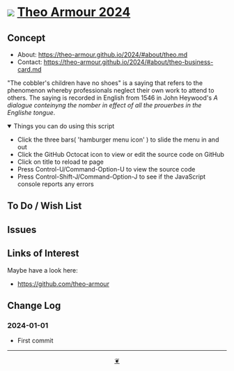 # [![](https://pushme-pullyou.github.io/assets/svg/octicon.svg )](https://github.com/theo-armour/2024/ "Source code on GitHub" ) [Theo Armour 2024]( https://theo-armor.github.io/2024/ "Home page" )

<!-- @@@
<div class=iframe-resize ><iframe src=https://theo-armor.github.io/2024/templates-folder/ height=100% width=100% ></iframe></div>
_"Templates Read Me" in a resizable window_

## Full Screen: [2024]( https://theo-armor.github.io/2024/templates-folder/ )

@@@ -->

## Concept

* About: https://theo-armour.github.io/2024/#about/theo.md
* Contact: https://theo-armour.github.io/2024/#about/theo-business-card.md

"The cobbler's children have no shoes" is a saying that refers to the phenomenon whereby professionals neglect their own work to attend to others. The saying is recorded in English from 1546 in John Heywood's *A dialogue conteinyng the nomber in effect of all the prouerbes in the Englishe tongue*.


<details open >

<summary> Things you can do using this script</summary>

* Click the three bars( 'hamburger menu icon' ) to slide the menu in and out
* Click the GitHub Octocat icon to view or edit the source code on GitHub
* Click on title to reload te page
* Press Control-U/Command-Option-U to view the source code
* Press Control-Shift-J/Command-Option-J to see if the JavaScript console reports any errors

</details>

## To Do / Wish List


## Issues


## Links of Interest

Maybe have a look here:

* https://github.com/theo-armour

## Change Log


### 2024-01-01

* First commit


***

<center title="Hello! Click me to go up to the top" ><a class=aDingbat href=javascript:window.scrollTo(0,0);> ❦ </a></center>
